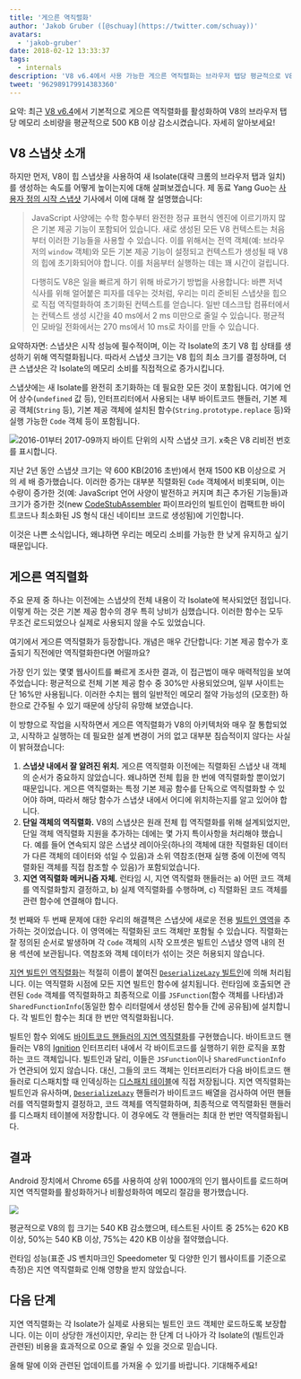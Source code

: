 ```yaml
---
title: '게으른 역직렬화'
author: 'Jakob Gruber ([@schuay](https://twitter.com/schuay))'
avatars:
  - 'jakob-gruber'
date: 2018-02-12 13:33:37
tags:
  - internals
description: 'V8 v6.4에서 사용 가능한 게으른 역직렬화는 브라우저 탭당 평균적으로 V8의 메모리 소비량을 500 KB 이상 감소시킵니다.'
tweet: '962989179914383360'
---
```

요약: 최근 [V8 v6.4](/blog/v8-release-64)에서 기본적으로 게으른 역직렬화를 활성화하여 V8의 브라우저 탭당 메모리 소비량을 평균적으로 500 KB 이상 감소시켰습니다. 자세히 알아보세요!

## V8 스냅샷 소개

하지만 먼저, V8이 힙 스냅샷을 사용하여 새 Isolate(대략 크롬의 브라우저 탭과 일치)를 생성하는 속도를 어떻게 높이는지에 대해 살펴보겠습니다. 제 동료 Yang Guo는 [사용자 정의 시작 스냅샷](/blog/custom-startup-snapshots) 기사에서 이에 대해 잘 설명했습니다:

<!--truncate-->
> JavaScript 사양에는 수학 함수부터 완전한 정규 표현식 엔진에 이르기까지 많은 기본 제공 기능이 포함되어 있습니다. 새로 생성된 모든 V8 컨텍스트는 처음부터 이러한 기능들을 사용할 수 있습니다. 이를 위해서는 전역 객체(예: 브라우저의 `window` 객체)와 모든 기본 제공 기능이 설정되고 컨텍스트가 생성될 때 V8의 힙에 초기화되어야 합니다. 이를 처음부터 실행하는 데는 꽤 시간이 걸립니다.
>
> 다행히도 V8은 일을 빠르게 하기 위해 바로가기 방법을 사용합니다: 바쁜 저녁 식사를 위해 얼어붙은 피자를 데우는 것처럼, 우리는 미리 준비된 스냅샷을 힙으로 직접 역직렬화하여 초기화된 컨텍스트를 얻습니다. 일반 데스크탑 컴퓨터에서는 컨텍스트 생성 시간을 40 ms에서 2 ms 미만으로 줄일 수 있습니다. 평균적인 모바일 전화에서는 270 ms에서 10 ms로 차이를 만들 수 있습니다.

요약하자면: 스냅샷은 시작 성능에 필수적이며, 이는 각 Isolate의 초기 V8 힙 상태를 생성하기 위해 역직렬화됩니다. 따라서 스냅샷 크기는 V8 힙의 최소 크기를 결정하며, 더 큰 스냅샷은 각 Isolate의 메모리 소비를 직접적으로 증가시킵니다.

스냅샷에는 새 Isolate를 완전히 초기화하는 데 필요한 모든 것이 포함됩니다. 여기에 언어 상수(`undefined` 값 등), 인터프리터에서 사용되는 내부 바이트코드 핸들러, 기본 제공 객체(`String` 등), 기본 제공 객체에 설치된 함수(`String.prototype.replace` 등)와 실행 가능한 `Code` 객체 등이 포함됩니다.

![2016-01부터 2017-09까지 바이트 단위의 시작 스냅샷 크기. x축은 V8 리비전 번호를 표시합니다.](/_img/lazy-deserialization/startup-snapshot-size.png)

지난 2년 동안 스냅샷 크기는 약 600 KB(2016 초반)에서 현재 1500 KB 이상으로 거의 세 배 증가했습니다. 이러한 증가는 대부분 직렬화된 `Code` 객체에서 비롯되며, 이는 수량이 증가한 것(예: JavaScript 언어 사양이 발전하고 커지며 최근 추가된 기능들)과 크기가 증가한 것(new [CodeStubAssembler](/blog/csa) 파이프라인의 빌트인이 컴팩트한 바이트코드나 최소화된 JS 형식 대신 네이티브 코드로 생성됨)에 기인합니다.

이것은 나쁜 소식입니다, 왜냐하면 우리는 메모리 소비를 가능한 한 낮게 유지하고 싶기 때문입니다.

## 게으른 역직렬화

주요 문제 중 하나는 이전에는 스냅샷의 전체 내용이 각 Isolate에 복사되었던 점입니다. 이렇게 하는 것은 기본 제공 함수의 경우 특히 낭비가 심했습니다. 이러한 함수는 모두 무조건 로드되었으나 실제로 사용되지 않을 수도 있었습니다.

여기에서 게으른 역직렬화가 등장합니다. 개념은 매우 간단합니다: 기본 제공 함수가 호출되기 직전에만 역직렬화한다면 어떨까요?

가장 인기 있는 몇몇 웹사이트를 빠르게 조사한 결과, 이 접근법이 매우 매력적임을 보여주었습니다: 평균적으로 전체 기본 제공 함수 중 30%만 사용되었으며, 일부 사이트는 단 16%만 사용됩니다. 이러한 수치는 웹의 일반적인 메모리 절약 가능성의 (모호한) 하한으로 간주될 수 있기 때문에 상당히 유망해 보였습니다.

이 방향으로 작업을 시작하면서 게으른 역직렬화가 V8의 아키텍처와 매우 잘 통합되었고, 시작하고 실행하는 데 필요한 설계 변경이 거의 없고 대부분 침습적이지 않다는 사실이 밝혀졌습니다:

1. **스냅샷 내에서 잘 알려진 위치.** 게으른 역직렬화 이전에는 직렬화된 스냅샷 내 객체의 순서가 중요하지 않았습니다. 왜냐하면 전체 힙을 한 번에 역직렬화할 뿐이었기 때문입니다. 게으른 역직렬화는 특정 기본 제공 함수를 단독으로 역직렬화할 수 있어야 하며, 따라서 해당 함수가 스냅샷 내에서 어디에 위치하는지를 알고 있어야 합니다.
2. **단일 객체의 역직렬화.** V8의 스냅샷은 원래 전체 힙 역직렬화를 위해 설계되었지만, 단일 객체 역직렬화 지원을 추가하는 데에는 몇 가지 특이사항을 처리해야 했습니다. 예를 들어 연속되지 않은 스냅샷 레이아웃(하나의 객체에 대한 직렬화된 데이터가 다른 객체의 데이터와 섞일 수 있음)과 소위 역참조(현재 실행 중에 이전에 역직렬화된 객체를 직접 참조할 수 있음)가 포함되었습니다.
3. **지연 역직렬화 메커니즘 자체.** 런타임 시, 지연 역직렬화 핸들러는 a) 어떤 코드 객체를 역직렬화할지 결정하고, b) 실제 역직렬화를 수행하며, c) 직렬화된 코드 객체를 관련 함수에 연결해야 합니다.

첫 번째와 두 번째 문제에 대한 우리의 해결책은 스냅샷에 새로운 전용 [빌트인 영역](https://cs.chromium.org/chromium/src/v8/src/snapshot/snapshot.h?l=55&rcl=f5b1d1d4f29b238ca2f0a13bf3a7b7067854592d)을 추가하는 것이었습니다. 이 영역에는 직렬화된 코드 객체만 포함될 수 있습니다. 직렬화는 잘 정의된 순서로 발생하며 각 `Code` 객체의 시작 오프셋은 빌트인 스냅샷 영역 내의 전용 섹션에 보관됩니다. 역참조와 객체 데이터가 섞이는 것은 허용되지 않습니다.

[지연 빌트인 역직렬화](https://goo.gl/dxkYDZ)는 적절히 이름이 붙여진 [`DeserializeLazy` 빌트인](https://cs.chromium.org/chromium/src/v8/src/builtins/x64/builtins-x64.cc?l=1355&rcl=f5b1d1d4f29b238ca2f0a13bf3a7b7067854592d)에 의해 처리됩니다. 이는 역직렬화 시점에 모든 지연 빌트인 함수에 설치됩니다. 런타임에 호출되면 관련된 `Code` 객체를 역직렬화하고 최종적으로 이를 `JSFunction`(함수 객체를 나타냄)과 `SharedFunctionInfo`(동일한 함수 리터럴에서 생성된 함수들 간에 공유됨)에 설치합니다. 각 빌트인 함수는 최대 한 번만 역직렬화됩니다.

빌트인 함수 외에도 [바이트코드 핸들러의 지연 역직렬화](https://goo.gl/QxZBL2)를 구현했습니다. 바이트코드 핸들러는 V8의 [Ignition](/blog/ignition-interpreter) 인터프리터 내에서 각 바이트코드를 실행하기 위한 로직을 포함하는 코드 객체입니다. 빌트인과 달리, 이들은 `JSFunction`이나 `SharedFunctionInfo`가 연관되어 있지 않습니다. 대신, 그들의 코드 객체는 인터프리터가 다음 바이트코드 핸들러로 디스패치할 때 인덱싱하는 [디스패치 테이블](https://cs.chromium.org/chromium/src/v8/src/interpreter/interpreter.h?l=94&rcl=f5b1d1d4f29b238ca2f0a13bf3a7b7067854592d)에 직접 저장됩니다. 지연 역직렬화는 빌트인과 유사하며, [`DeserializeLazy`](https://cs.chromium.org/chromium/src/v8/src/interpreter/interpreter-generator.cc?l=3247&rcl=f5b1d1d4f29b238ca2f0a13bf3a7b7067854592d) 핸들러가 바이트코드 배열을 검사하여 어떤 핸들러를 역직렬화할지 결정하고, 코드 객체를 역직렬화하며, 최종적으로 역직렬화된 핸들러를 디스패치 테이블에 저장합니다. 이 경우에도 각 핸들러는 최대 한 번만 역직렬화됩니다.

## 결과

Android 장치에서 Chrome 65를 사용하여 상위 1000개의 인기 웹사이트를 로드하며 지연 역직렬화를 활성화하거나 비활성화하여 메모리 절감을 평가했습니다.

![](/_img/lazy-deserialization/memory-savings.png)

평균적으로 V8의 힙 크기는 540 KB 감소했으며, 테스트된 사이트 중 25%는 620 KB 이상, 50%는 540 KB 이상, 75%는 420 KB 이상을 절약했습니다.

런타임 성능(표준 JS 벤치마크인 Speedometer 및 다양한 인기 웹사이트를 기준으로 측정)은 지연 역직렬화로 인해 영향을 받지 않았습니다.

## 다음 단계

지연 역직렬화는 각 Isolate가 실제로 사용되는 빌트인 코드 객체만 로드하도록 보장합니다. 이는 이미 상당한 개선이지만, 우리는 한 단계 더 나아가 각 Isolate의 (빌트인과 관련된) 비용을 효과적으로 0으로 줄일 수 있을 것으로 믿습니다.

올해 말에 이와 관련된 업데이트를 가져올 수 있기를 바랍니다. 기대해주세요!
